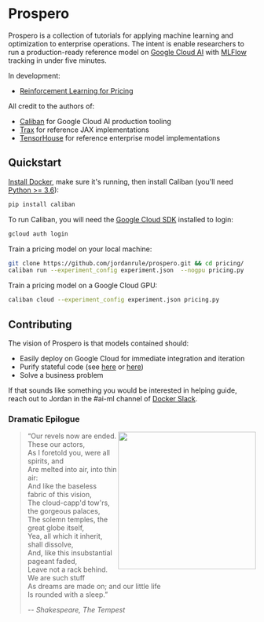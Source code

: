 # Prospero

Prospero is a collection of tutorials for applying machine learning and optimization to enterprise operations.  The intent is enable researchers to run a production-ready reference model on [Google Cloud AI](https://cloud.google.com/ai-platform) with [MLFlow](https://mlflow.org/) tracking in under five minutes.

In development:
* [Reinforcement Learning for Pricing](https://github.com/jordanrule/prospero/tree/main/pricing)

All credit to the authors of:
* [Caliban](https://github.com/google/caliban) for Google Cloud AI production tooling
* [Trax](https://github.com/google/trax) for reference JAX implementations
* [TensorHouse](https://github.com/ikatsov/tensor-house) for reference enterprise model implementations

## Quickstart

[Install Docker](https://hub.docker.com/editions/community/docker-ce-desktop-mac), make sure it's running, then install Caliban (you'll need [Python >= 3.6](https://www.python.org/downloads/mac-osx)):

```bash
pip install caliban
```

To run Caliban, you will need the [Google Cloud SDK](https://cloud.google.com/sdk/) installed to login:

```bash
gcloud auth login
```

Train a pricing model on your local machine:

```bash
git clone https://github.com/jordanrule/prospero.git && cd pricing/
caliban run --experiment_config experiment.json  --nogpu pricing.py
```

Train a pricing model on a Google Cloud GPU:

```bash
caliban cloud --experiment_config experiment.json pricing.py
```

## Contributing

The vision of Prospero is that models contained should:
* Easily deploy on Google Cloud for immediate integration and iteration
* Purify stateful code (see [here](https://sjmielke.com/jax-purify.htm) or [here](https://jax.readthedocs.io/en/latest/notebooks/Common_Gotchas_in_JAX.html))
* Solve a business problem

If that sounds like something you would be interested in helping guide, reach out to Jordan in the #ai-ml channel of [Docker Slack](https://www.docker.com/docker-community).

### Dramatic Epilogue

<p>
<img style="float: right;" align="right" src="https://upload.wikimedia.org/wikipedia/commons/6/6a/William_Hamilton_Prospero_and_Ariel.jpg" width="280">

> “Our revels now are ended. These our actors, \
> As I foretold you, were all spirits, and \
> Are melted into air, into thin air: \
> And like the baseless fabric of this vision, \
> The cloud-capp'd tow'rs, the gorgeous palaces, \
> The solemn temples, the great globe itself, \
> Yea, all which it inherit, shall dissolve, \
> And, like this insubstantial pageant faded, \
> Leave not a rack behind. We are such stuff \
> As dreams are made on; and our little life \
> Is rounded with a sleep.”
>
> -- <cite>Shakespeare, The Tempest</cite>
</p>
